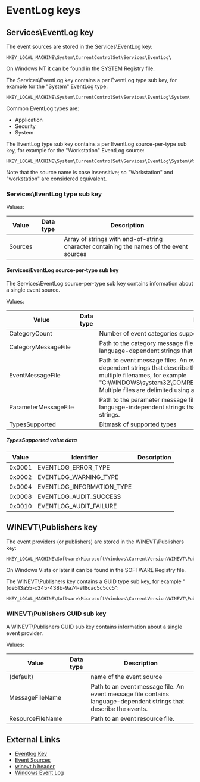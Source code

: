# EventLog keys

## Services\EventLog key

The event sources are stored in the Services\EventLog key:

```
HKEY_LOCAL_MACHINE\System\CurrentControlSet\Services\EventLog\
```

On Windows NT it can be found in the SYSTEM Registry file.

The Services\EventLog key contains a per EventLog type sub key, for example
for the "System" EventLog type:

```
HKEY_LOCAL_MACHINE\System\CurrentControlSet\Services\EventLog\System\
```

Common EventLog types are:

* Application
* Security
* System

The EventLog type sub key contains a per EventLog source-per-type sub key,
for example for the "Workstation" EventLog source:

```
HKEY_LOCAL_MACHINE\System\CurrentControlSet\Services\EventLog\System\Workstation\
```

Note that the source name is case insensitive; so "Workstation" and
"workstation" are considered equivalent.

### Services\EventLog type sub key

Values:

Value | Data type | Description
--- | --- | ---
Sources | | Array of strings with end-of-string character containing the names of the event sources

#### Services\EventLog source-per-type sub key

The Services\EventLog source-per-type sub key contains information about
a single event source.

Values:

Value | Data type | Description
--- | --- | ---
CategoryCount | | Number of event categories supported
CategoryMessageFile | | Path to the category message file. A category message file contains language-dependent strings that describe the categories.
EventMessageFile | | Path to event message files. An event message file contains language-dependent strings that describe the events. Note that this value can contain multiple filenames, for example "C:\WINDOWS\system32\COMRES.DLL;C:\WINDOWS\system32\xpsp2res.dll". Multiple files are delimited using a semicolon.
ParameterMessageFile | | Path to the parameter message file. A parameter message file contains language-independent strings that are to be inserted into the event description strings.
TypesSupported | | Bitmask of supported types

##### TypesSupported value data

Value | Identifier | Description
--- | --- | ---
0x0001 | EVENTLOG_ERROR_TYPE |
0x0002 | EVENTLOG_WARNING_TYPE |
0x0004 | EVENTLOG_INFORMATION_TYPE |
0x0008 | EVENTLOG_AUDIT_SUCCESS |
0x0010 | EVENTLOG_AUDIT_FAILURE |

## WINEVT\Publishers key

The event providers (or publishers) are stored in the WINEVT\Publishers key:

```
HKEY_LOCAL_MACHINE\Software\Microsoft\Windows\CurrentVersion\WINEVT\Publishers
```

On Windows Vista or later it can be found in the SOFTWARE Registry file.

The WINEVT\Publishers key contains a GUID type sub key, for example
"{de513a55-c345-438b-9a74-e18cac5c5cc5":

```
HKEY_LOCAL_MACHINE\Software\Microsoft\Windows\CurrentVersion\WINEVT\Publishers\%GUID%
```

### WINEVT\Publishers GUID sub key

A WINEVT\Publishers GUID sub key contains information about a single event
provider.

Values:

Value | Data type | Description
--- | --- | ---
(default) | | name of the event source
MessageFileName | | Path to an event message file. An event message file contains language-dependent strings that describe the events.
ResourceFileName | | Path to an event resource file.

## External Links

* [Eventlog Key](https://docs.microsoft.com/en-us/windows/win32/eventlog/eventlog-key)
* [Event Sources](https://docs.microsoft.com/en-us/windows/win32/eventlog/event-sources)
* [winevt.h header](https://docs.microsoft.com/en-us/windows/win32/api/winevt)
* [Windows Event Log](https://docs.microsoft.com/en-us/windows/win32/api/_wes)

